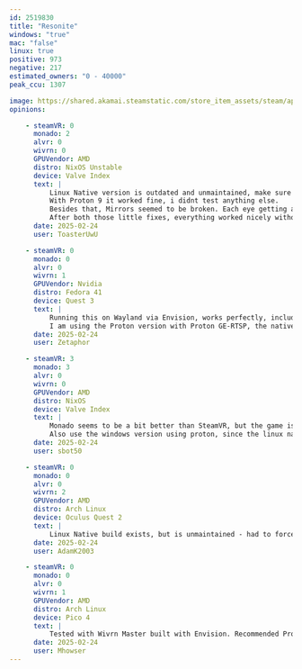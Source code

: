 ```yaml
---
id: 2519830
title: "Resonite"
windows: "true"
mac: "false"
linux: true
positive: 973
negative: 217
estimated_owners: "0 - 40000"
peak_ccu: 1307

image: https://shared.akamai.steamstatic.com/store_item_assets/steam/apps/2519830/header.jpg?t=1721725925
opinions:

    - steamVR: 0
      monado: 2
      alvr: 0
      wivrn: 0
      GPUVendor: AMD
      distro: NixOS Unstable
      device: Valve Index
      text: |
          Linux Native version is outdated and unmaintained, make sure to switch to forcing Proton. 
          With Proton 9 it worked fine, i didnt test anything else.
          Besides that, Mirrors seemed to be broken. Each eye getting a different image and causing really messed up visuals. Like double vision basically.  To fix add OXR_PARALLEL_VIEWS=1 to your launch options. This fixes mirrors. 
          After both those little fixes, everything worked nicely without a single issue so far.
      date: 2025-02-24
      user: ToasterUwU

    - steamVR: 0
      monado: 0
      alvr: 0
      wivrn: 1
      GPUVendor: Nvidia
      distro: Fedora 41
      device: Quest 3
      text: |
          Running this on Wayland via Envision, works perfectly, including with RML and Monkeyloader mods
          I am using the Proton version with Proton GE-RTSP, the native Linux build is considered deprecated
      date: 2025-02-24
      user: Zetaphor

    - steamVR: 3
      monado: 3
      alvr: 0
      wivrn: 0
      GPUVendor: AMD
      distro: NixOS
      device: Valve Index
      text: |
          Monado seems to be a bit better than SteamVR, but the game is very unoptimised.
          Also use the windows version using proton, since the linux native version runs worse.
      date: 2025-02-24
      user: sbot50

    - steamVR: 0
      monado: 0
      alvr: 0
      wivrn: 2
      GPUVendor: AMD
      distro: Arch Linux
      device: Oculus Quest 2
      text: |
          Linux Native build exists, but is unmaintained - had to force Proton. Otherwise works perfectly fine for me.
      date: 2025-02-24
      user: AdamK2003

    - steamVR: 0
      monado: 0
      alvr: 0
      wivrn: 1
      GPUVendor: AMD
      distro: Arch Linux
      device: Pico 4
      text: |
          Tested with Wivrn Master built with Envision. Recommended Proton version is the latest [RTSP](https://github.com/SpookySkeletons/proton-ge-rtsp/releases) branch. 
      date: 2025-02-24
      user: Mhowser
---
```

